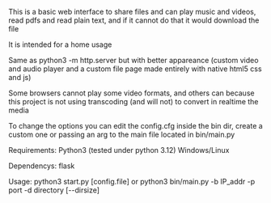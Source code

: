 This is a basic web interface to share files and can play music and videos, read pdfs and read plain text, and if it cannot do that it would download the file

It is intended for a home usage

Same as python3 -m http.server but with better appareance (custom video and audio player and a custom file page made entirely with native html5 css and js)

Some browsers cannot play some video formats, and others can because this project is not using transcoding (and will not) to convert in realtime the media

To change the options you can edit the config.cfg inside the bin dir, create a custom one or passing an arg to the main file located in bin/main.py

Requirements:
 Python3 (tested under python 3.12)
 Windows/Linux

Dependencys:
 flask

Usage:
  python3 start.py [config.file]
  or python3 bin/main.py -b IP_addr -p port -d directory [--dirsize]

